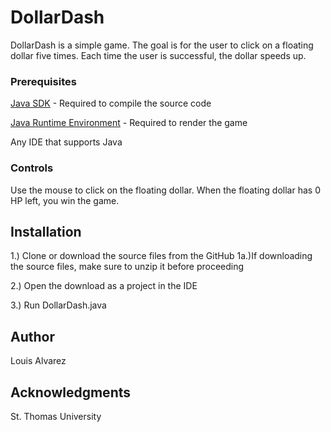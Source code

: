 # DollarDash
DollarDash is a simple game. The goal is for the user to click on a floating dollar five times. Each time the user is successful, the dollar speeds up.

### Prerequisites

[Java SDK](https://www.oracle.com/technetwork/java/javase/downloads/jdk13-downloads-5672538.html) - Required to compile the source code

[Java Runtime Environment](https://www.java.com/en/download/) - Required to render the game

Any IDE that supports Java

### Controls
Use the mouse to click on the floating dollar. When the floating dollar has 0 HP left, you win the game.

## Installation

1.) Clone or download the source files from the GitHub
  1a.)If downloading the source files, make sure to unzip it before proceeding

2.) Open the download as a project in the IDE

3.) Run DollarDash.java

## Author
Louis Alvarez

## Acknowledgments
St. Thomas University
